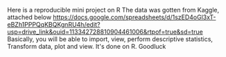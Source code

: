 Here is a reproducible mini project on R
The data was gotten from Kaggle, attached below
https://docs.google.com/spreadsheets/d/1szED4oGl3xT-eBZh1PPPQqKBQKgnRU4h/edit?usp=drive_link&ouid=113342728810904461006&rtpof=true&sd=true
Basically, you will be able to import, view, perform descriptive statistics,
Transform data, plot and view.
It's done on R. 
Goodluck
